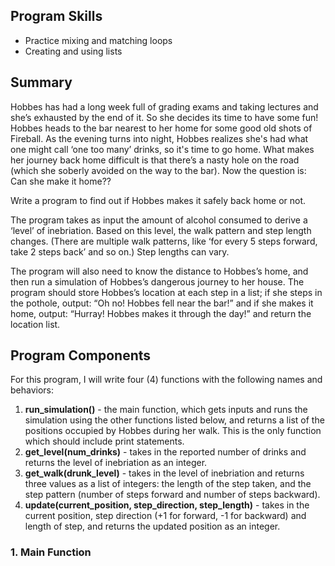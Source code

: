 ## Program Skills

* Practice mixing and matching loops
* Creating and using lists

## Summary

Hobbes has had a long week full of grading exams and taking lectures and she’s exhausted by the end of it. So she decides its time to have some fun! Hobbes heads to the bar nearest to her home for some good old shots of Fireball. As the evening turns into night, Hobbes realizes she's had what one might call ‘one too many’ drinks, so it's time to go home. What makes her journey back home difficult is that there’s a nasty hole on the road (which she soberly avoided on the way to the bar). Now the question is: Can she make it home??

Write a program to find out if Hobbes makes it safely back home or not.

The program takes as input the amount of alcohol consumed to derive a ‘level’ of inebriation. Based on this level, the walk pattern and step length changes. (There are multiple walk patterns, like ‘for every 5 steps forward, take 2 steps back’ and so on.) Step lengths can vary.

The program will also need to know the distance to Hobbes’s home, and then run a simulation of Hobbes’s dangerous journey to her house. The program should store Hobbes’s location at each step in a list; if she steps in the pothole, output: “Oh no! Hobbes fell near the bar!” and if she makes it home, output: “Hurray! Hobbes makes it through the day!” and return the location list.

## Program Components

For this program, I will write four (4) functions with the following names and behaviors:

1. **run_simulation()** - the main function, which gets inputs and runs the simulation using the other functions listed below, and returns a list of the positions occupied by Hobbes during her walk. This is the only function which should include print statements.
2. **get_level(num_drinks)** - takes in the reported number of drinks and returns the level of inebriation as an integer.
3. **get_walk(drunk_level)** - takes in the level of inebriation and returns three values as a list of integers: the length of the step taken, and the step pattern (number of steps forward and number of steps backward).
4. **update(current_position, step_direction, step_length)** - takes in the current position, step direction (+1 for forward, -1 for backward) and length of step, and returns the updated position as an integer.

### 1. Main Function
